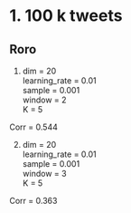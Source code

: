 # 1. 100 k tweets
## Roro
1. dim = 20  
learning_rate = 0.01  
sample = 0.001  
window = 2  
K = 5  

  Corr = 0.544

2. dim = 20  
learning_rate = 0.01  
sample = 0.001  
window = 3  
K = 5  

  Corr = 0.363

